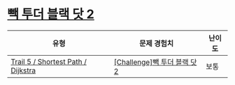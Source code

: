 # [빽 투더 블랙 닷 2](https://www.codetree.ai/trails/complete/curated-cards/challenge-back-to-the-black-dot-2)

|유형|문제 경험치|난이도|
|---|---|---|
|[Trail 5 / Shortest Path / Dijkstra](https://www.codetree.ai/trail-info/intermediate-mid/)|[[Challenge]빽 투더 블랙 닷 2](https://www.codetree.ai/trails/complete/curated-cards/challenge-back-to-the-black-dot-2/)|보통|

